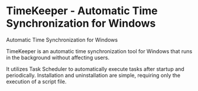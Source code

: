 # TimeKeeper - Automatic Time Synchronization for Windows
Automatic Time Synchronization for Windows

TimeKeeper is an automatic time synchronization tool for Windows that runs in the background without affecting users.

It utilizes Task Scheduler to automatically execute tasks after startup and periodically. Installation and uninstallation are simple, requiring only the execution of a script file.
